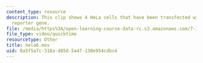 ```yaml
---
content_type: resource
description: This clip shows 4 HeLa cells that have been transfected with a CFP-DEVD-YFP
  reporter gene.
file: /media/https%3A/open-learning-course-data-rc.s3.amazonaws.com/7-16-experimental-molecular-biology-biotechnology-ii-spring-2005/8a5f5a7c318ad8585a47130e954cdbc4_hela6.mov
file_type: video/quicktime
resourcetype: Other
title: hela6.mov
uid: 8a5f5a7c-318a-d858-5a47-130e954cdbc4
---
```

